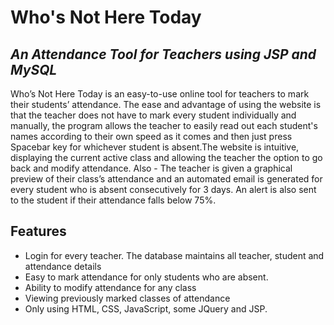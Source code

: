 # Who's Not Here Today
## _An Attendance Tool for Teachers using JSP and MySQL_


Who’s Not Here Today is an easy-to-use online tool for teachers to mark their students’ attendance. The ease and advantage of using the website is that the teacher does not have to mark every student individually and manually, the program allows the teacher to easily read out each student's names according to their own speed as it comes and then just press Spacebar key for whichever student is absent.The website is intuitive, displaying the current active class and allowing the teacher the option to go back and modify attendance. Also -  The teacher is given a graphical preview of their class’s attendance and an automated email is generated for every student who is absent consecutively for 3 days. An alert is also sent to the student if their attendance falls below 75%.

## Features

- Login for every teacher. The database maintains all teacher, student and attendance details
- Easy to mark attendance for only students who are absent.
- Ability to modify attendance for any class
- Viewing previously marked classes of attendance
- Only using HTML, CSS, JavaScript, some JQuery and JSP.

